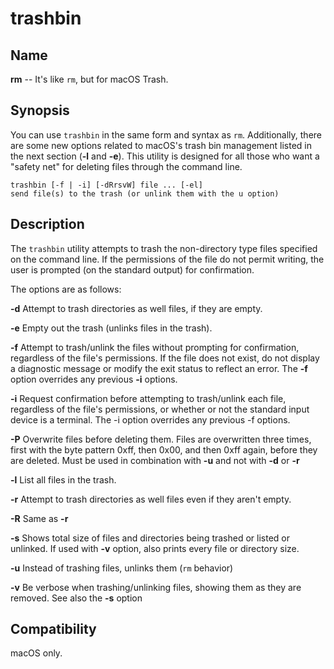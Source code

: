# trashbin

## Name

**rm** -- It's like `rm`, but for macOS Trash.

## Synopsis

You can use `trashbin` in the same form and syntax as `rm`. Additionally, there are some new
options related to macOS's trash bin management listed in the next section (**-l** and **-e**). This
utility is designed for all those who want a "safety net" for deleting files through the
command line.

    trashbin [-f | -i] [-dRrsvW] file ... [-el]
    send file(s) to the trash (or unlink them with the u option)

## Description

The `trashbin` utility attempts to trash the non-directory type files specified on the command line.  If the
permissions of the file do not permit writing, the user is prompted (on the standard output) for confirmation.

The options are as follows:

**-d**  Attempt to trash directories as well files, if they are empty.

**-e**  Empty out the trash (unlinks files in the trash).

**-f**  Attempt to trash/unlink the files without prompting for confirmation, regardless of the file's permissions.  If the file does not exist, do not display a diagnostic message or modify the exit status to reflect an error. The **-f** option overrides any previous **-i** options.

**-i**  Request confirmation before attempting to trash/unlink each file, regardless of the file's permissions, or whether or not the standard input device is a terminal. The -i option overrides any previous -f options.

**-P**  Overwrite files before deleting them.  Files are overwritten three times, first with the byte pattern 0xff, then 0x00, and then 0xff again, before they are deleted. Must be used in combination with **-u** and not with **-d** or **-r**

**-l**  List all files in the trash.

**-r**  Attempt to trash directories as well files even if they aren't empty.

**-R**  Same as **-r**

**-s**  Shows total size of files and directories being trashed or listed or unlinked. If used
with **-v** option, also prints every file or directory size.

**-u**  Instead of trashing files, unlinks them (`rm` behavior)

**-v**  Be verbose when trashing/unlinking files, showing them as they are removed. See also the **-s** option


## Compatibility

macOS only.

